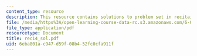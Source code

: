 ```yaml
---
content_type: resource
description: This resource contains solutions to problem set in recitaion fourteen.
file: /media/https%3A/open-learning-course-data-rc.s3.amazonaws.com/6-041-probabilistic-systems-analysis-and-applied-probability-spring-2006/6eba801ac947d59f08b452fc0cfa911f_rec14_sol.pdf
file_type: application/pdf
resourcetype: Document
title: rec14_sol.pdf
uid: 6eba801a-c947-d59f-08b4-52fc0cfa911f
---
```

